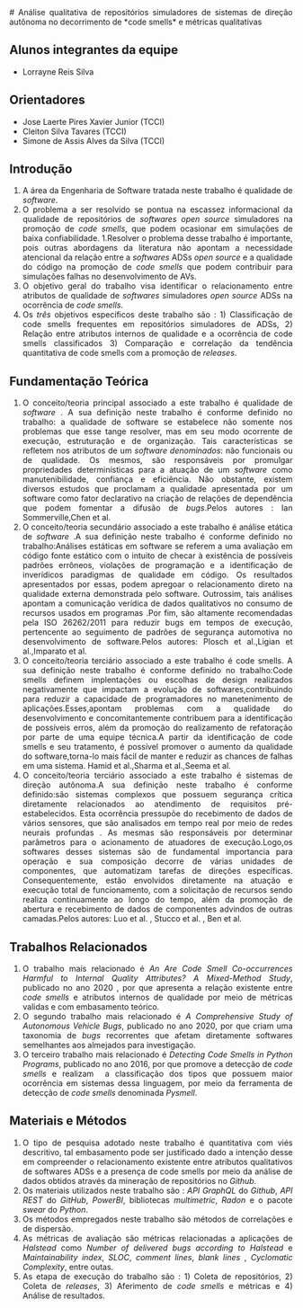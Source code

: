 <div align="justify">
# Análise qualitativa de repositórios simuladores de sistemas de direção autônoma no decorrimento de *code smells* e métricas qualitativas

## Alunos integrantes da equipe

* Lorrayne Reis Silva

## Orientadores

* Jose Laerte Pires Xavier Junior (TCCI)
* Cleiton Silva Tavares (TCCI)
* Simone de Assis Alves da Silva (TCCI)

## Introdução

1. A área da Engenharia de Software tratada neste trabalho é qualidade de *software*.
1. O problema a ser resolvido se pontua na escassez informacional da qualidade de repositórios de *softwares* *open source* simuladores na promoção de *code smells*, que podem ocasionar em simulações de baixa confiabilidade.
1.Resolver o problema desse trabalho é importante, pois outras abordagens da literatura não apontam a necessidade atencional da relação entre a *softwares* ADSs *open source* e a qualidade do código na promoção de *code smells* que podem contribuir para simulações falhas no desenvolvimento de AVs. 
1. O objetivo geral do trabalho visa identificar o relacionamento entre atributos de  qualidade de *softwares* simuladores *open  source* ADSs na ocorrência de *code smells*.
1. Os *três* objetivos específicos deste trabalho são : 1) Classificação de code smells frequentes em repositórios simuladores de ADSs, 2) Relação entre atributos internos de qualidade e a ocorrência de code smells classificados 3) Comparação e correlação da tendência quantitativa  de code smells com a promoção de *releases*.

## Fundamentação Teórica

1. O conceito/teoria principal associado a este trabalho é qualidade de *software* . A sua definição neste trabalho  é conforme definido no trabalho: 
a qualidade de software se estabelece não somente nos problemas que esse tange resolver, mas em seu modo ocorrente de execução, estruturação e de organização. Tais características se refletem nos atributos de um *software denominados*: não funcionais ou de qualidade. Os mesmos, são responsáveis por promulgar propriedades determinísticas para a atuação de um *software* como manutenibilidade, confiança e eficiência. Não obstante, existem diversos estudos que proclamam a qualidade apresentada por um software como fator declarativo na criação de relações de dependência que podem fomentar a difusão de *bugs*.Pelos autores : Ian Sommerville,Chen et al.
3. O conceito/teoria secundário associado a este trabalho é análise etática de *software* .A sua definição neste trabalho é conforme definido no trabalho:Análises estáticas em software se referem a uma avaliação em código fonte estático com o intuito de checar à existência de possíveis padrões errôneos, violações de programação e a identificação de inverídicos paradigmas de qualidade em código. Os resultados apresentados por essas, podem apregoar o relacionamento direto na qualidade externa demonstrada pelo software. Outrossim, tais análises apontam a comunicação verídica de dados qualitativos no consumo de recursos usados em programas .Por fim, são altamente recomendadas pela ISO 26262/2011 para reduzir bugs em tempos de execução, pertencente ao seguimento de padrões de segurança automotiva no desenvolvimento de software.Pelos autores: Plosch et al.,Ligian et al.,Imparato et al.
4. O conceito/teoria terciário associado a este trabalho é code smells. A sua definição neste trabalho é conforme definido no trabalho:Code smells definem implentações ou escolhas  de design realizados negativamente que impactam a evolução de softwares,contribuindo para reduzir a capacidade de programadores no manetenimento de aplicações.Esses,apontam problemas com a qualidade do desenvolvimento e concomitantemente contribuem para a identificação de possíveis erros, além da promoção do realizamento de refatoração por parte de uma equipe técnica.A partir da identificação de code smells e seu tratamento, é possível promover o aumento da qualidade do software,torna-lo mais fácil de manter e reduzir as chances de falhas em uma sistema. Hamid et al.,Sharma et al.,Seema et al.
6.  O conceito/teoria terciário associado a este trabalho é sistemas de direção autônoma.A sua definição neste trabalho é conforme definido:são sistemas complexos que possuem segurança crítica diretamente relacionados ao atendimento de requisitos pré-estabelecidos. Esta ocorrência pressupõe do recebimento de dados de vários sensores, que são analisados em tempo real por meio de redes neurais profundas . As mesmas são responsáveis por determinar parâmetros para o acionamento de atuadores de execução.Logo,os softwares desses sistemas são de fundamental importancia para operação e sua composição decorre de várias unidades de componentes, que automatizam tarefas de direções específicas. Consequentemente, estão envolvidos diretamente na atuação e execução total de funcionamento, com a solicitação de recursos sendo realiza continuamente ao longo do tempo, além da promoção de abertura e recebimento de dados de componentes advindos de outras camadas.Pelos autores: Luo et al. , Stucco et al. ,  Ben et al.

## Trabalhos Relacionados

1. O trabalho mais relacionado é *An Are Code Smell Co-occurrences Harmful to Internal Quality Attributes? A Mixed-Method Study*, publicado no ano 2020 , por que apresenta a relação existente entre *code smells* e atributos internos de qualidade por meio de métricas validas e com embasamento teórico.
1. O segundo trabalho mais relacionado é *A Comprehensive Study of Autonomous Vehicle Bugs*, publicado no ano 2020,  por que criam uma taxonomia de *bugs* recorrentes que afetam diretamente  softwares semelhantes aos almejados para investigação.
1. O terceiro trabalho mais relacionado é *Detecting Code Smells in Python Programs*, publicado no ano 2016, por que  promove a detecção de *code smells* e realizam  a classificação dos tipos que possuem maior ocorrência em sistemas dessa linguagem, por meio da ferramenta de detecção de *code smells* denominada *Pysmell*.
## Materiais e Métodos

1. O tipo de pesquisa adotado neste trabalho é  quantitativa com viés descritivo, tal embasamento pode ser justificado dado a intenção desse em compreender o relacionamento existente entre atributos qualitativos de softwares ADSs e a presença de code smells por meio da análise de dados obtidos através da mineração de repositórios no *Github*.
1. Os materiais utilizados neste trabalho são : *API GraphQL* do *Github*, *API REST* do *GitHub*, *PowerBI*, bibliotecas *multimetric*, *Radon* e o pacote *swear* do *Python*.
1. Os métodos empregados neste trabalho são  métodos de correlações e de dispersão. 
1. As métricas de avaliação são métricas relacionadas a aplicações de *Halstead* como *Number of delivered bugs according to Halstead* e *Maintainability index*, *SLOC*, *comment lines*, *blank lines* , *Cyclomatic Complexity*, entre outas.
1. As etapa de execução do trabalho são : 1) Coleta de repositórios, 2) Coleta de *releases*, 3) Aferimento de *code smells* e métricas e 4) Análise de resultados.
<div>

